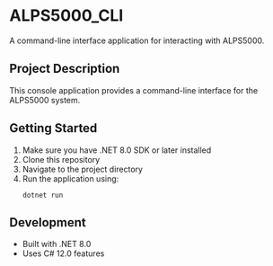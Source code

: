 # ALPS5000_CLI

A command-line interface application for interacting with ALPS5000.

## Project Description
This console application provides a command-line interface for the ALPS5000 system.

## Getting Started
1. Make sure you have .NET 8.0 SDK or later installed
2. Clone this repository
3. Navigate to the project directory
4. Run the application using:
   ```
   dotnet run
   ```

## Development
- Built with .NET 8.0
- Uses C# 12.0 features
